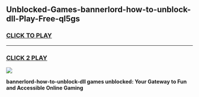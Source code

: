 
## Unblocked-Games-bannerlord-how-to-unblock-dll-Play-Free-ql5gs
<h3>
<a href="https://premium76.site?title=bannerlord-how-to-unblock-dll&ref=21A">CLICK TO PLAY</a></h3>
<hr>

<h3>
<a href="https://premium76.site?title=bannerlord-how-to-unblock-dll&ref=21A">CLICK 2 PLAY</a>
  
</h3>

<a href="https://premium76.site?title=bannerlord-how-to-unblock-dll&ref=21A"><img src="https://clearcache.store/games.png"></a>


**bannerlord-how-to-unblock-dll games unblocked: Your Gateway to Fun and Accessible Online Gaming**
